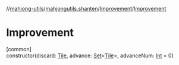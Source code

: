 //[mahjong-utils](../../../index.md)/[mahjongutils.shanten](../index.md)/[Improvement](index.md)/[Improvement](-improvement.md)

# Improvement

[common]\
constructor(discard: [Tile](../../mahjongutils.models/-tile/index.md), advance: [Set](https://kotlinlang.org/api/latest/jvm/stdlib/kotlin.collections/-set/index.html)&lt;[Tile](../../mahjongutils.models/-tile/index.md)&gt;, advanceNum: [Int](https://kotlinlang.org/api/latest/jvm/stdlib/kotlin/-int/index.html) = 0)
